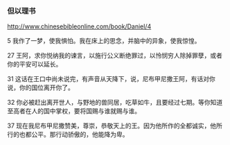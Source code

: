 ### 但以理书
http://www.chinesebibleonline.com/book/Daniel/4

5
我作了一梦，使我惧怕。我在床上的思念，并脑中的异象，使我惊惶。

27
王阿，求你悦纳我的谏言，以施行公义断绝罪过，以怜悯穷人除掉罪孽，或者你的平安可以延长。

31
这话在王口中尚未说完，有声音从天降下，说，尼布甲尼撒王阿，有话对你说，你的国位离开你了。

32
你必被赶出离开世人，与野地的兽同居，吃草如牛，且要经过七期。等你知道至高者在人的国中掌权，要将国赐与谁就赐与谁。

37
现在我尼布甲尼撒赞美，尊崇，恭敬天上的王。因为他所作的全都诚实，他所行的也都公平。那行动骄傲的，他能降为卑。
